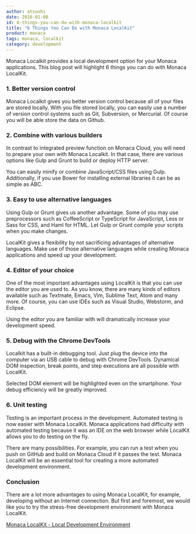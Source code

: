 ```yaml
---
author: atsushi
date: 2016-01-08
id: 6-things-you-can-do-with-monaca-localkit
title: "6 Things You Can Do with Monaca LocalKit"
product: monaca
tags: monaca, localkit
category: development
---
```


Monaca Localkit provides a local development option for your Monaca applications. This blog post will highlight 6 things you can do with Monaca LocalKit.

<!-- more -->

### 1. Better version control

Monaca Localkit gives you better version control because all of your files are stored locally. With you file stored locally, you can easily use a number of version control systems such as Git, Subversion, or Mercurial. Of course you will be able store the data on Github.

### 2. Combine with various builders

In contrast to integrated preview function on Monaca Cloud, you will need to prepare your own with Monaca Localkit. In that case, there are various options like Gulp and Grunt to build or deploy HTTP server.

You can easily minify or combine JavaScript/CSS files using Gulp. Additionally, if you use Bower for installing external libraries it can be as simple as ABC.

### 3. Easy to use alternative languages

Using Gulp or Grunt gives us another advantage. Some of you may use preprocessors such as CoffeeScript or TypeScript for JavaScript, Less or Sass for CSS, and Haml for HTML. Let Gulp or Grunt compile your scripts when you make changes.

LocalKit gives a flexibility by not sacrificing advantages of alternative languages. Make use of those alternative languages while creating Monaca applications and speed up your development.

### 4. Editor of your choice

One of the most important advantages using LocalKit is that you can use the editor you are used to. As you know, there are many kinds of editors available such as Textmate, Emacs, Vim, Sublime Text, Atom and many more. Of course, you can use IDEs such as Visual Studio, Webstorm, and Eclipse.

Using the editor you are familiar with will dramatically increase your development speed.

### 5. Debug with the Chrome DevTools

Localkit has a built-in debugging tool. Just plug the device into the computer via an USB cable to debug with Chrome DevTools. Dynamical DOM inspection, break points, and step executions are all possible with LocalKit.

Selected DOM element will be highlighted even on the smartphone. Your debug efficiency will be greatly improved.

### 6. Unit testing

Testing is an important process in the development. Automated testing is now easier with Monaca LocalKit. Monaca applications had difficulty with automated testing because it was an IDE on the web browser while LocalKit allows you to do testing on the fly.

There are many possibilities. For example, you can run a test when you push on GitHub and build on Monaca Cloud if it passes the test.
Monaca LocalKit will be an essential tool for creating a more automated development environment.

### Conclusion

There are a lot more advantages to using Monaca LocalKit, for example, developing without an Internet connection. But first and foremost, we would like you to try the stress-free development environment with Monaca LocalKit.

[Monaca LocalKit - Local Development Environment](https://monaca.io/localkit.html)
